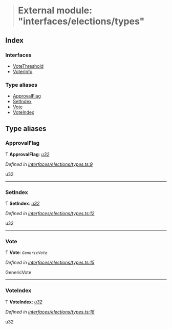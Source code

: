 > # External module: "interfaces/elections/types"

## Index

### Interfaces

* [VoteThreshold](../interfaces/_interfaces_elections_types_.votethreshold.md)
* [VoterInfo](../interfaces/_interfaces_elections_types_.voterinfo.md)

### Type aliases

* [ApprovalFlag](_interfaces_elections_types_.md#approvalflag)
* [SetIndex](_interfaces_elections_types_.md#setindex)
* [Vote](_interfaces_elections_types_.md#vote)
* [VoteIndex](_interfaces_elections_types_.md#voteindex)

## Type aliases

###  ApprovalFlag

Ƭ **ApprovalFlag**: *[u32](../interfaces/_interfaceregistry_.interfaceregistry.md#u32)*

*Defined in [interfaces/elections/types.ts:9](https://github.com/polkadot-js/api/blob/f30354e/packages/types/src/interfaces/elections/types.ts#L9)*

u32

___

###  SetIndex

Ƭ **SetIndex**: *[u32](../interfaces/_interfaceregistry_.interfaceregistry.md#u32)*

*Defined in [interfaces/elections/types.ts:12](https://github.com/polkadot-js/api/blob/f30354e/packages/types/src/interfaces/elections/types.ts#L12)*

u32

___

###  Vote

Ƭ **Vote**: *`GenericVote`*

*Defined in [interfaces/elections/types.ts:15](https://github.com/polkadot-js/api/blob/f30354e/packages/types/src/interfaces/elections/types.ts#L15)*

GenericVote

___

###  VoteIndex

Ƭ **VoteIndex**: *[u32](../interfaces/_interfaceregistry_.interfaceregistry.md#u32)*

*Defined in [interfaces/elections/types.ts:18](https://github.com/polkadot-js/api/blob/f30354e/packages/types/src/interfaces/elections/types.ts#L18)*

u32